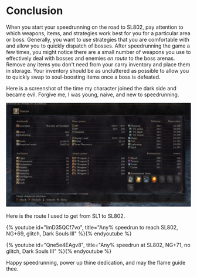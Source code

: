 # Conclusion

When you start your speedrunning on the road to SL802, pay attention to which
weapons, items, and strategies work best for you for a particular area or boss.
Generally, you want to use strategies that you are comfortable with and allow
you to quickly dispatch of bosses. After speedrunning the game a few times, you
might notice there are a small number of weapons you use to effectively deal
with bosses and enemies _en route_ to the boss arenas. Remove any items you
don't need from your carry inventory and place them in storage. Your inventory
should be as uncluttered as possible to allow you to quickly swap to
soul-boosting items once a boss is defeated.

Here is a screenshot of the time my character joined the dark side and became
evil. Forgive me, I was young, naive, and new to speedrunning.

!["ducksouls is evil"](../image/evil.jpg "ducksouls is evil")

Here is the route I used to get from SL1 to SL802.

{% youtube id="lmD35QCf7vo", title="Any% speedrun to reach SL802, NG+69, glitch, Dark Souls III" %}{% endyoutube %}

{% youtube id="Qne5e4EAgv8", title="Any% speedrun at SL802, NG+71, no glitch, Dark Souls III" %}{% endyoutube %}

Happy speedrunning, power up thine dedication, and may the flame guide thee.
